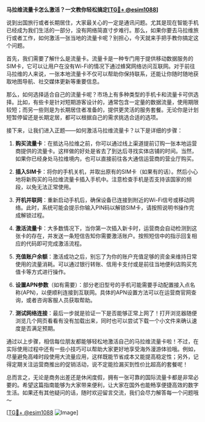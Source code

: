 **马拉维流量卡怎么激活？一文教你轻松搞定[[TG💪+ @esim1088](https://t.me/s/esim1088)]**

说到出国旅行或者长期居住，大家最关心的一定是通讯问题。尤其是现在智能手机已经成为我们生活的一部分，没有网络简直寸步难行。那么，如果你要去马拉维旅行或者工作，如何激活一张当地的流量卡呢？别担心，今天就来手把手教你搞定这个问题。

首先，我们需要了解什么是流量卡。流量卡是一种专门用于提供移动数据服务的SIM卡，它可以让用户在没有Wi-Fi的情况下通过蜂窝网络访问互联网。对于前往马拉维的人来说，一张本地流量卡不仅可以帮助你保持联系，还能让你随时随地获取地图导航、社交媒体更新等重要信息。

那么，如何选择适合自己的流量卡呢？市场上有多种类型的手机卡和流量卡可供选择。比如，有些卡是针对短期游客设计的，通常包含一定量的数据流量，使用期限较短；而另一些则是为长期居住者准备的，提供更灵活的服务套餐。无论你是计划短暂停留还是长期定居，都可以根据自己的需求挑选合适的选项。

接下来，让我们进入正题——如何激活马拉维流量卡？以下是详细的步骤：

1. **购买流量卡**：在抵达马拉维之前，你可以通过线上渠道提前订购一张本地运营商提供的流量卡。这样做的好处是省去了到达后寻找实体店铺的时间。当然，如果你已经身处马拉维境内，也可以直接前往各大通信运营商的营业厅购买。

2. **插入SIM卡**：将你的手机关机，并取出原有的SIM卡（如果有的话）。然后小心地将新购买的马拉维流量卡插入手机中。注意检查手机是否支持该国家的频段，以免无法正常使用。

3. **开机并联网**：重新启动手机后，确保设备已连接到附近的Wi-Fi信号或移动网络。此时，系统可能会提示你输入PIN码以解锁SIM卡，请按照说明书操作完成解锁过程。

4. **激活流量卡**：大多数情况下，当你第一次插入新卡时，运营商会自动检测到这张卡的存在，并发送一条短信告知你需要激活账户。按照短信中的指示回复相应的代码即可完成激活流程。

5. **充值账户余额**：激活成功之后，别忘了为你的账户充值足够的资金来维持日常使用的流量消耗。可以通过银行转账、信用卡支付或是前往当地便利店购买充值卡等方式进行操作。

6. **设置APN参数**（如有需要）：部分老旧型号的手机可能需要手动配置接入点名称(APN)，以便顺利连接到互联网。具体的APN设置方法可以在运营商官网查询，或者咨询客服人员获取帮助。

7. **测试网络连接**：最后一步就是验证一下是否能够正常上网了！打开浏览器随便浏览几个网页看看有没有加载出来，同时也可以尝试下载一个小文件来确认速度是否满足预期。

通过以上步骤，相信每位朋友都能够轻松地激活自己的马拉维流量卡啦！不过，在实际使用过程中还有一些小技巧可以帮助大家更好地享受海外漫游体验哦。例如，尽量避免高峰时段使用大流量应用，这样既能节省成本又能提高稳定性；另外，记得定期关注运营商推出的促销活动，说不定能捡漏买到性价比超高的套餐呢！

总而言之，无论是商务出差还是休闲度假，拥有一张可靠的国际流量卡都是非常必要的。希望这篇指南能够为大家带来便利，让大家在国外也能畅享便捷高效的数字生活。如果还有其他疑问的话，随时欢迎留言交流，我们会尽力解答每一个问题哦～

[[TG💪+ @esim1088](https://t.me/s/esim1088) ![Image](https://i.postimg.cc/4NQfJmqS/Snipaste-2025-05-13-00-14-12.png)]